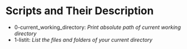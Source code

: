 # Scripts and Their Description
-  0-current_working_directory: *Print absolute path of current working directory*
- 1-listit: *List the files and folders of your current directory*
